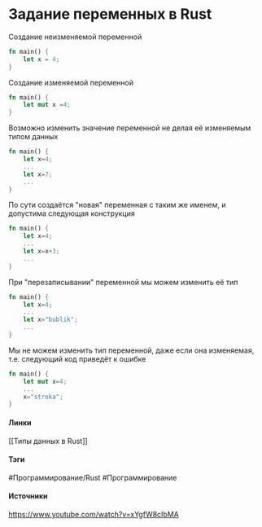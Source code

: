 # Задание переменных в Rust
Создание неизменяемой переменной
```rust
fn main() {
    let x = 4;
}
```
Создание изменяемой переменной
``` rust
fn main() {
	let mut x =4;
}
```
Возможно изменить значение переменной не делая её изменяемым типом данных
``` rust
fn main() {
	let x=4;
	...
	let x=7;
	...
}
```
По сути создаётся "новая" переменная с таким же именем, и допустима следующая конструкция
``` rust
fn main() {
	let x=4;
	...
	let x=x+3;
	...
}
```
При "перезаписывании" переменной мы можем изменить её тип
``` rust
fn main() {
	let x=4;
	...
	let x="bublik";
	...
}
```
Мы не можем изменить тип переменной, даже если она изменяемая, т.е. следующий код приведёт к ошибке
``` rust
fn main() {
	let mut x=4;
	...
	x="stroka";
}
```
#### Линки
 [[Типы данных в Rust]]
#### Тэги
 #Программирование/Rust 
 #Программирование 
#### Источники
 https://www.youtube.com/watch?v=xYgfW8cIbMA